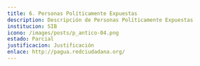 ```yaml
---
title: 6. Personas Políticamente Expuestas
description: D﻿escripción de Personas Políticamente Expuestas
institucion: SIB
icono: /images/posts/p_antico-04.png
estado: Parcial
justificacion: Justificación
enlace: http://pagua.redciudadana.org/
---
```

